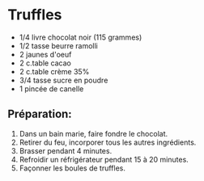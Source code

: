 # Truffles

- 1/4 livre chocolat noir (115 grammes)
- 1/2 tasse beurre ramolli
- 2 jaunes d'oeuf
- 2 c.table cacao
- 2 c.table crème 35%
- 3/4 tasse sucre en poudre
- 1 pincée de canelle

## Préparation:

1. Dans un bain marie, faire fondre le chocolat.
2. Retirer du feu, incorporer tous les autres ingrédients.
3. Brasser pendant 4 minutes.
4. Refroidir un réfrigérateur pendant 15 à 20 minutes.
5. Façonner les boules de truffles.
